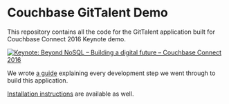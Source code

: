 # Couchbase GitTalent Demo

This repository contains all the code for the GitTalent application built for Couchbase Connect 2016 Keynote demo.

[![Keynote: Beyond NoSQL – Building a digital future – Couchbase Connect 2016](https://img.youtube.com/vi/Bq8zkcbnRac/0.jpg)](https://youtu.be/Bq8zkcbnRac?t=1579) 


We wrote [a guide](./GitTalent.asciidoc) explaining every development step we went through to build this application.

[Installation instructions](./INSTALL.md) are available as well.